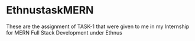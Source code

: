 # EthnustaskMERN
These are the assignment of TASK-1 that were given to me in my Internship for MERN Full Stack Development under Ethnus
